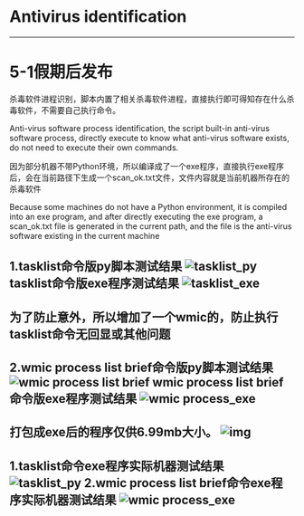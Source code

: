 # Antivirus identification
-----------------------------------------------------------------
5-1假期后发布
============


杀毒软件进程识别，脚本内置了相关杀毒软件进程，直接执行即可得知存在什么杀毒软件，不需要自己执行命令。

Anti-virus software process identification, the script built-in anti-virus software process, directly execute to know what anti-virus software exists, do not need to execute their own commands.


因为部分机器不带Python环境，所以编译成了一个exe程序，直接执行exe程序后，会在当前路径下生成一个scan_ok.txt文件，文件内容就是当前机器所存在的杀毒软件

Because some machines do not have a Python environment, it is compiled into an exe program, and after directly executing the exe program, a scan_ok.txt file is generated in the current path, and the file is the anti-virus software existing in the current machine




1.tasklist命令版py脚本测试结果
![tasklist_py](https://upload.cc/i1/2024/05/01/oLFntZ.png)
tasklist命令版exe程序测试结果
![tasklist_exe](https://upload.cc/i1/2024/05/01/6Bm7Qr.png)
-----------------------------------------------------------------
为了防止意外，所以增加了一个wmic的，防止执行tasklist命令无回显或其他问题
-----------------------------------------------------------------
2.wmic process list brief命令版py脚本测试结果
![wmic process list brief](https://upload.cc/i1/2024/05/01/KXt4ld.png)
wmic process list brief命令版exe程序测试结果
![wmic process_exe](https://upload.cc/i1/2024/05/01/Oknr4m.png)
-----------------------------------------------------------------

打包成exe后的程序仅供6.99mb大小。
![img](https://upload.cc/i1/2024/05/01/JICiQW.png)
-----------------------------------------------------------------
1.tasklist命令exe程序实际机器测试结果
![tasklist_py](https://upload.cc/i1/2024/05/01/JWfuRM.jpg)
2.wmic process list brief命令exe程序实际机器测试结果
![wmic process_exe](https://upload.cc/i1/2024/05/01/gyNwIi.jpg)
-----------------------------------------------------------------
